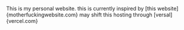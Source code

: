 This is my personal website.
this is currently inspired by [this website]{motherfuckingwebsite.com}
may shift this hosting through [versal]{vercel.com}

